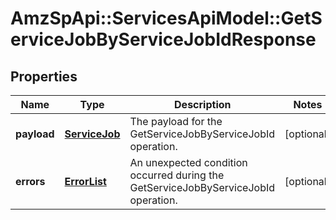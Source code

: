# AmzSpApi::ServicesApiModel::GetServiceJobByServiceJobIdResponse

## Properties
Name | Type | Description | Notes
------------ | ------------- | ------------- | -------------
**payload** | [**ServiceJob**](ServiceJob.md) | The payload for the GetServiceJobByServiceJobId operation. | [optional] 
**errors** | [**ErrorList**](ErrorList.md) | An unexpected condition occurred during the GetServiceJobByServiceJobId operation. | [optional] 


